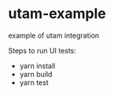 # utam-example
example of utam integration

Steps to run UI tests:
- yarn install
- yarn build
- yarn test
